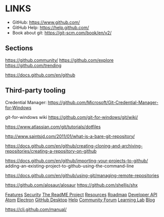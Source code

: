 # LINKS

- GitHub: https://www.github.com/
- GitHub Help: https://help.github.com/
- Book about git: https://git-scm.com/book/en/v2/


## Sections

https://github.community/
https://github.com/explore
https://github.com/trending

https://docs.github.com/en/github


## Third-party tooling

Credential Manager:
https://github.com/Microsoft/Git-Credential-Manager-for-Windows

git-for-windows wiki
https://github.com/git-for-windows/git/wiki/


https://www.atlassian.com/git/tutorials/dotfiles

http://www.saintsjd.com/2011/01/what-is-a-bare-git-repository/

https://docs.github.com/en/github/creating-cloning-and-archiving-repositories/creating-a-repository-on-github

https://docs.github.com/en/github/importing-your-projects-to-github/
adding-an-existing-project-to-github-using-the-command-line

https://docs.github.com/en/github/using-git/managing-remote-repositories

https://github.com/alosaur/alosaur
https://github.com/shelljs/shx

[Features](https://github.com/features)
[Security](https://github.com/security)
[The ReadME Project](https://github.com/readme)
[Resources](https://resources.github.com/)
[Roadmap](https://github.com/github/roadmap)
[Developer API](https://docs.github.com/)
[Atom](https://atom.io/)
[Electron](http://electronjs.org/)
[GitHub Desktop](https://desktop.github.com/)
[Help](https://docs.github.com/)
[Community Forum](https://github.community/)
[Learning Lab](https://lab.github.com/)
[Blog](https://github.blog/)

https://cli.github.com/manual/

